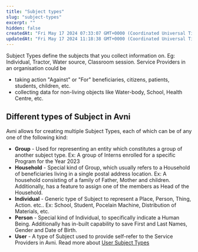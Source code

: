 ```yaml
---
title: "Subject types"
slug: "subject-types"
excerpt: ""
hidden: false
createdAt: "Fri May 17 2024 07:33:07 GMT+0000 (Coordinated Universal Time)"
updatedAt: "Fri May 17 2024 11:18:38 GMT+0000 (Coordinated Universal Time)"
---
```

Subject Types define the subjects that you collect information on. Eg: Individual, Tractor, Water source, Classroom session. Service Providers in an organisation could be 

- taking action "Against" or "For" beneficiaries, citizens, patients, students, children, etc.
- collecting data for non-living objects like Water-body, School, Health Centre, etc.

## Different types of Subject in Avni

Avni allows for creating multiple Subject Types, each of which can be of any one of the following kind: 

- **Group** - Used for representing an entity which constitutes a group of another subject type. Ex: A group of Interns enrolled for a specific Program for the Year 2023
- **Household** - Special kind of Group, which usually refers to a Household of beneficiaries living in a single postal address location. Ex: A household consisting of a family of Father, Mother and children. Additionally, has a feature to assign one of the members as Head of the Household.
- **Individual** - Generic type of Subject to represent a Place, Person, Thing, Action. etc.. Ex: School, Student, Pocelain Machine, Distribution of Materials, etc.
- **Person** - Special kind of Individual, to specifically indicate a Human Being. Additionally has in-built capability to save First and Last Names, Gender and Date of Birth.
- **User** - A type of Subject used to provide self-refer to the Service Providers in Avni. Read more about [User Subject Types](doc:user-subject-types)
